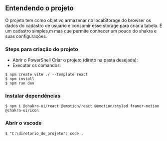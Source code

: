 ## Entendendo o projeto
O projeto tem como objetivo armazenar no localStorage do browser os dados do cadastro de usuário e consumir esse storage para criar a tabela. É um cadastro simples,m mas que permite conhecer um pouco do shakra e suas configurações.

### Steps para criação do projeto
* Abrir o PowerShell Criar o projeto (direto na pasta desejada):
*  Executar os comandos: 
```
$ npm create vite ./ --template react
$ npm install
$ npm run dev
```

### Instalar dependências
```
$ npm i @chakra-ui/react @emotion/react @emotion/styled framer-motion @chakra-ui/icon
```

### Abrir o vscode
```
$ "C:\diretorio_do_projeto": code .
```


